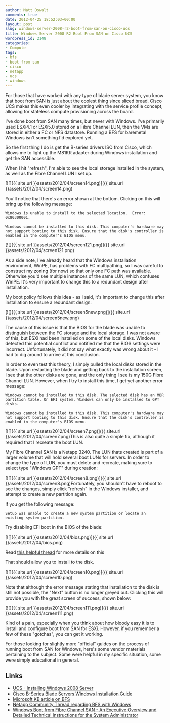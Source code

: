 ```yaml
---
author: Matt Oswalt
comments: true
date: 2012-04-25 18:52:03+00:00
layout: post
slug: windows-server-2008-r2-boot-from-san-on-cisco-ucs
title: Windows Server 2008 R2 Boot From SAN on Cisco UCS
wordpress_id: 2148
categories:
- Compute
tags:
- bfs
- boot from san
- cisco
- netapp
- ucs
- windows
---
```


For those that have worked with any type of blade server system, you know that boot from SAN is just about the coolest thing since sliced bread. Cisco UCS makes this even cooler by integrating with the service profile concept, allowing for stateless compute provisioning across the board.

I've done boot from SAN many times, but never with Windows. I've primarily used ESXi4.1 or ESXi5.0 stored on a Fibre Channel LUN, then the VMs are stored in either a FC or NFS datastore. Running a BFS for baremetal Windows isn't something I'd explored yet.

So the first thing I do is get the B-series drivers ISO from Cisco, which allows me to light up the M81KR adapter during Windows installation and get the SAN accessible.

When I hit "refresh", I'm able to see the local storage installed in the system, as well as the Fibre Channel LUN I set up.

[![]({{ site.url }}assets/2012/04/screen14.png)]({{ site.url }}assets/2012/04/screen14.png)

You'll notice that there's an error shown at the bottom. Clicking on this will bring up the following message:

    Windows is unable to install to the selected location.  Error: 0x80300001.

    Windows cannot be installed to this disk. This computer's hardware may not support booting to this disk. Ensure that the disk's controller is enabled in the computer's BIOS menu.

[![]({{ site.url }}assets/2012/04/screen121.png)]({{ site.url }}assets/2012/04/screen121.png)

As a side note, I've already heard that the Windows installation environment, WinPE, has problems with FC multipathing, so I was careful to construct my zoning (for now) so that only one FC path was available. Otherwise you'd see multiple instances of the same LUN, which confuses WinPE. It's very important to change this to a redundant design after installation.

My boot policy follows this idea - as I said, it's important to change this after installation to ensure a redundant design:

[![]({{ site.url }}assets/2012/04/screen5new.png)]({{ site.url }}assets/2012/04/screen5new.png)

The cause of this issue is that the BIOS for the blade was unable to distinguish between the FC storage and the local storage. I was not aware of this, but ESXi had been installed on some of the local disks. Windows detected this potential conflict and notified me that the BIOS settings were incorrect. Unfortunately, it did not say what exactly was wrong about it - I had to dig around to arrive at this conclusion.

In order to even test this theory, I simply pulled the local disks stored in the blade. Upon restarting the blade and getting back to the installation screen, I see that the other disks are gone, and the only thing I see is my 150G Fibre Channel LUN. However, when I try to install this time, I get yet another error message:

    Windows cannot be installed to this disk. The selected disk has an MBR partition table. On EFI system, Windows can only be installed to GPT disks.

    Windows cannot be installed to this disk. This computer's hardware may not support booting to this disk. Ensure that the disk's controller is enabled in the computer's BIOS menu.

[![]({{ site.url }}assets/2012/04/screen7.png)]({{ site.url }}assets/2012/04/screen7.png)This is also quite a simple fix, although it required that I recreate the boot LUN.

My Fibre Channel SAN is a Netapp 3240. The LUN thats created is part of a larger volume that will hold several boot LUNs for servers. In order to change the type of LUN, you must delete and recreate, making sure to select type "Windows GPT" during creation:

[![]({{ site.url }}assets/2012/04/screen8.png)]({{ site.url }}assets/2012/04/screen8.png)Fortunately, you shouldn't have to reboot to see the changes, simply click "refresh" in the Windows installer, and attempt to create a new partition again.

If you get the following message:

    Setup was unable to create a new system partition or locate an existing system partition.

Try disabling EFI boot in the BIOS of the blade:

[![]({{ site.url }}assets/2012/04/bios.png)]({{ site.url }}assets/2012/04/bios.png)

Read [this helpful thread](https://supportforums.cisco.com/thread/2131105) for more details on this

That should allow you to install to the disk.

[![]({{ site.url }}assets/2012/04/screen10.png)]({{ site.url }}assets/2012/04/screen10.png)

Note that although the error message stating that installation to the disk is still not possible, the "Next" button is no longer greyed out. Clicking this will provide you with the great screen of success, shown below:

[![]({{ site.url }}assets/2012/04/screen111.png)]({{ site.url }}assets/2012/04/screen111.png)

Kind of a pain, especially when you think about how bloody easy it is to install and configure boot from SAN for ESXi. However, if you remember a few of these "gotchas", you can get it working.

For those looking for slightly more "official" guides on the process of running boot from SAN for Windows, here's some vendor materials pertaining to the subject. Some were helpful in my specific situation, some were simply educational in general.

## Links

* [UCS - Installing Windows 2008 Server](http://www.cisco.com/en/US/docs/unified_computing/ucs/sw/b/os/windows/install/2008-vmedia-install.html)
* [Cisco B-Series Blade Servers Windows Installation Guide](http://www.cisco.com/en/US/docs/unified_computing/ucs/sw/b/os/windows/install/BSERIES-WINDOWS.pdf)
* [Microsoft KB article on BFS](http://support.microsoft.com/kb/305547)
* [Netapp Community Thread regarding BFS with Windows](https://communities.netapp.com/community/netapp-blogs/msenviro/blog/2011/08/16/lab-notes-san-boot)
* [Windows Boot from Fibre Channel SAN - An Executive Overview and Detailed Technical Instructions for the System Administrator](http://www.microsoft.com/download/en/details.aspx?id=2815)


